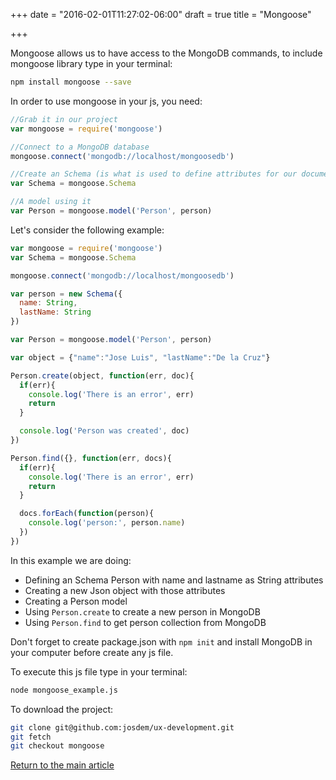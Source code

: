 +++
date = "2016-02-01T11:27:02-06:00"
draft = true
title = "Mongoose"

+++

Mongoose allows us to have access to the MongoDB commands, to include mongoose library type in your terminal:

```bash
npm install mongoose --save
```

In order to use mongoose in your js, you need:

```javascript
//Grab it in our project
var mongoose = require('mongoose')

//Connect to a MongoDB database
mongoose.connect('mongodb://localhost/mongoosedb')

//Create an Schema (is what is used to define attributes for our documents)
var Schema = mongoose.Schema

//A model using it
var Person = mongoose.model('Person', person)
```

Let's consider the following example:

```javascript
var mongoose = require('mongoose')
var Schema = mongoose.Schema

mongoose.connect('mongodb://localhost/mongoosedb')

var person = new Schema({
  name: String,
  lastName: String
})

var Person = mongoose.model('Person', person)

var object = {"name":"Jose Luis", "lastName":"De la Cruz"}

Person.create(object, function(err, doc){
  if(err){
    console.log('There is an error', err)
    return
  }

  console.log('Person was created', doc)
})

Person.find({}, function(err, docs){
  if(err){
    console.log('There is an error', err)
    return
  }

  docs.forEach(function(person){
    console.log('person:', person.name)
  })
})
```

In this example we are doing:

* Defining an Schema Person with name and lastname as String attributes
* Creating a new Json object with those attributes
* Creating a Person model
* Using `Person.create` to create a new person in MongoDB
* Using `Person.find` to get person collection from MongoDB

Don't forget to create package.json with `npm init` and install MongoDB in your computer before create any js file.

To execute this js file type in your terminal:

```bash
node mongoose_example.js
```

To download the project:

```bash
git clone git@github.com:josdem/ux-development.git
git fetch
git checkout mongoose
```

[Return to the main article](/techtalk/ux_development)

